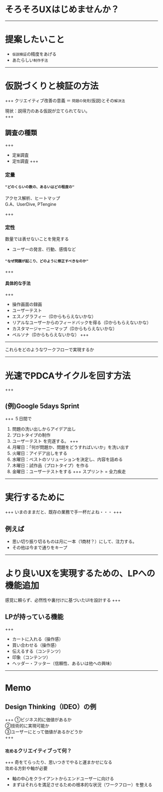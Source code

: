 # そろそろUXはじめませんか？

<!-- section -->
---
# 提案したいこと
- `仮説検証`の精度をあげる
- あたらしい`制作手法`


<!-- section -->
---
# 仮説づくりと検証の方法
+++
クリエイティブ改善の意義 ＝ `問題の発見`(仮説)とその`解決法`  

現状：説得力のある仮説が立てられてない。  
+++
## 調査の種類
+++
- 定`量`調査
- 定`性`調査
+++
### 定量
#### `"どのくらいの数の、あるいはどの程度の"`
アクセス解析、ヒートマップ  
G.A、UserDive, PTengine

+++
### 定性
数量では表せないことを発見する
- ユーザーの発言、行動、感情など
#### `"なぜ問題が起こり、どのように修正すべきなのか"`
+++
#### 具体的な手法
+++
- 操作画面の録画
- ユーザーテスト
- エスノグラフィー（Dからもらえないかな）
- リアルなユーザーからのフィードバックを得る（Dからもらえないかな）
- カスタマージャーニーマップ（Dからもらえないかな）
- ペルソナ（Dからもらえないかな）
+++



<!-- section -->
---
これらをどのようなワークフローで実現するか  



<!-- section -->
---
# 光速でPDCAサイクルを回す方法
+++
## (例)Google 5days Sprint
+++
５日間で
1. 問題の洗い出しからアイデア出し
1. プロトタイプの制作
1. ユーザーテスト
を完遂する。
+++
1. 月曜日：「何が問題か、問題をどうすればいいか」を洗い出す
1. 火曜日：アイデア出しをする
1. 水曜日：ベストのソリューションを決定し、内容を詰める
1. 木曜日：試作品（プロトタイプ）を作る
1. 金曜日：ユーザーテストをする
+++
スプリント = 全力疾走



<!-- section -->
---
# 実行するために
+++
いまのままだと、既存の業務で手一杯だよね・・・
+++
## 例えば
- 思い切り振り切るものは月に一本（1商材？）にして、注力する。
- その他は今まで通りをキープ



<!-- section -->
---
# より良いUXを実現するための、LPへの機能追加
感覚に頼らず、必然性や裏付けに基づいたUIを設計する
+++
## LPが持っている機能
+++
- カートに入れる（操作感）
- 買い合わせる（操作感）
- 伝えるする（コンテンツ）
- 印象（コンテンツ）
- ヘッダー・フッター（信頼性、あるいは他への興味）


<!-- section -->
---
# Memo
## Design Thinking（IDEO）の例
+++
①ビジネス的に価値があるか  
②技術的に実現可能か  
③ユーザーにとって価値があるかどうか  
+++
### `攻める`クリエイティブって何？
+++
奇をてらったり、思いつきでやると運まかせになる  
攻める方針や軸が必要
- 軸の中心をクライアントからエンドユーザーに向ける
- まずはそれらを満足させるための根本的な状況（ワークフロー）を整える
